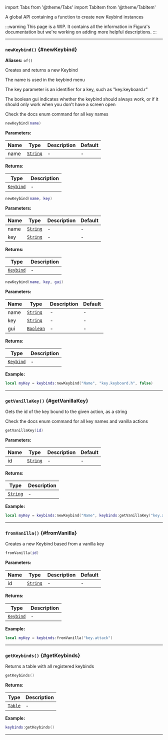 import Tabs from '@theme/Tabs'
import TabItem from '@theme/TabItem'

A global API containing a function to create new Keybind instances

:::warning
This page is a WIP. It contains all the information in Figura's documentation but we're working on adding more helpful descriptions.
:::

---

### <code>newKeybind()</code> \{#newKeybind}

**Aliases:** `of()`

Creates and returns a new Keybind

The name is used in the keybind menu

The key parameter is an identifier for a key, such as "key.keyboard.r"

The boolean gui indicates whether the keybind should always work, or if it should only work when you don't have a screen open

Check the docs enum command for all key names

<Tabs>
<TabItem value="overload-1" label="Overload 1">

```lua
newKeybind(name)
```

**Parameters:**

| Name | Type                                            | Description | Default |
| ---- | ----------------------------------------------- | ----------- | ------- |
| name | <code>[String](/tutorials/types/Strings)</code> | -           | -       |

**Returns:**

| Type                                              | Description |
| ------------------------------------------------- | ----------- |
| <code>[Keybind](/globals/Keybinds/Keybind)</code> | -           |

</TabItem>
<TabItem value="overload-2" label="Overload 2">

```lua
newKeybind(name, key)
```

**Parameters:**

| Name | Type                                            | Description | Default |
| ---- | ----------------------------------------------- | ----------- | ------- |
| name | <code>[String](/tutorials/types/Strings)</code> | -           | -       |
| key  | <code>[String](/tutorials/types/Strings)</code> | -           | -       |

**Returns:**

| Type                                              | Description |
| ------------------------------------------------- | ----------- |
| <code>[Keybind](/globals/Keybinds/Keybind)</code> | -           |

</TabItem>
<TabItem value="overload-3" label="Overload 3" default>

```lua
newKeybind(name, key, gui)
```

**Parameters:**

| Name | Type                                              | Description | Default |
| ---- | ------------------------------------------------- | ----------- | ------- |
| name | <code>[String](/tutorials/types/Strings)</code>   | -           | -       |
| key  | <code>[String](/tutorials/types/Strings)</code>   | -           | -       |
| gui  | <code>[Boolean](/tutorials/types/Booleans)</code> | -           | -       |

**Returns:**

| Type                                              | Description |
| ------------------------------------------------- | ----------- |
| <code>[Keybind](/globals/Keybinds/Keybind)</code> | -           |

</TabItem>
</Tabs>

**Example:**

```lua
local myKey = keybinds:newKeybind("Name", "key.keyboard.h", false)
```

---

### <code>getVanillaKey()</code> \{#getVanillaKey}

Gets the id of the key bound to the given action, as a string

Check the docs enum command for all key names and vanilla actions

```lua
getVanillaKey(id)
```

**Parameters:**

| Name | Type                                            | Description | Default |
| ---- | ----------------------------------------------- | ----------- | ------- |
| id   | <code>[String](/tutorials/types/Strings)</code> | -           | -       |

**Returns:**

| Type                                            | Description |
| ----------------------------------------------- | ----------- |
| <code>[String](/tutorials/types/Strings)</code> | -           |

**Example:**

```lua
local myKey = keybinds:newKeybind("Name", keybinds:getVanillaKey("key.attack"), false)
```

---

### <code>fromVanilla()</code> \{#fromVanilla}

Creates a new Keybind based from a vanilla key

```lua
fromVanilla(id)
```

**Parameters:**

| Name | Type                                            | Description | Default |
| ---- | ----------------------------------------------- | ----------- | ------- |
| id   | <code>[String](/tutorials/types/Strings)</code> | -           | -       |

**Returns:**

| Type                                              | Description |
| ------------------------------------------------- | ----------- |
| <code>[Keybind](/globals/Keybinds/Keybind)</code> | -           |

**Example:**

```lua
local myKey = keybinds:fromVanilla("key.attack")
```

---

### <code>getKeybinds()</code> \{#getKeybinds}

Returns a table with all registered keybinds

```lua
getKeybinds()
```

**Returns:**

| Type                                          | Description |
| --------------------------------------------- | ----------- |
| <code>[Table](/tutorials/types/Tables)</code> | -           |

**Example:**

```lua
keybinds:getKeybinds()
```

---
